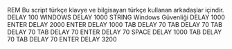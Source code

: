 REM Bu script türkçe klavye ve bilgisayarı türkçe kullanan arkadaşlar içindir.
DELAY 100
WINDOWS	
DELAY 1000
STRING Windows Güvenliği
DELAY 1000
ENTER
DELAY 2000
ENTER
DELAY 1000
TAB
DELAY 70
TAB
DELAY 70
TAB
DELAY 70
TAB
DELAY 70
ENTER
DELAY 70
SPACE
DELAY 1000
TAB
DELAY 70
TAB
DELAY 70
ENTER
DELAY 3200